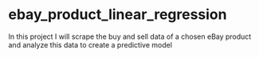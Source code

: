 # ebay_product_linear_regression
In this project I will scrape the buy and sell data of a chosen eBay product and analyze this data to create a predictive model
